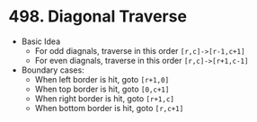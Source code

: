 # 498. Diagonal Traverse
* Basic Idea
	* For odd diagnals, traverse in this order `[r,c]->[r-1,c+1]`
	* For even diagnals, traverse in this order `[r,c]->[r+1,c-1]`
* Boundary cases:
	* When left border is hit, goto `[r+1,0]`
	* When top border is hit, goto `[0,c+1]`
	* When right border is hit, goto `[r+1,c]`
	* When bottom border is hit, goto `[r,c+1]`
